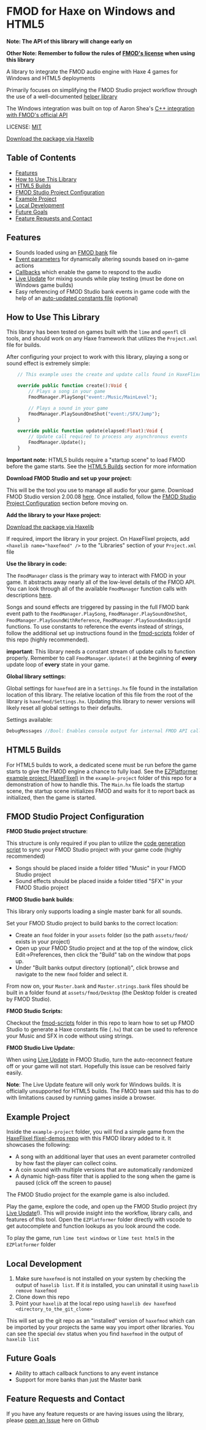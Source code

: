 # FMOD for Haxe on Windows and HTML5

**Note: The API of this library will change early on**

**Other Note: Remember to follow the rules of [FMOD's license](https://www.fmod.com/licensing) when using this library**

A library to integrate the FMOD audio engine with Haxe 4 games for Windows and HTML5 deployments

Primarily focuses on simplifying the FMOD Studio project workflow through the use of a well-documented [helper library](https://github.com/Tanz0rz/haxe-fmod/blob/master/haxefmod/FmodManager.hx)

The Windows integration was built on top of Aaron Shea's [C++ integration with FMOD's official API](https://github.com/ashea-code/faxe)

LICENSE: [MIT](https://en.wikipedia.org/wiki/MIT_License)

[Download the package via Haxelib](https://lib.haxe.org/p/haxefmod)

## Table of Contents

 - [Features](#features)
 - [How to Use This Library](#how-to-use-this-library)
 - [HTML5 Builds](#html5-builds)
 - [FMOD Studio Project Configuration](#fmod-studio-project-configuration)
 - [Example Project](#example-project)
 - [Local Development](#local-development)
 - [Future Goals](#future-goals)
 - [Feature Requests and Contact](#feature-requests-and-contact)


## <a name="features"></a>Features 
- Sounds loaded using an [FMOD bank](https://www.fmod.com/docs/2.00/studio/fmod-studio-concepts.html#banks) file
- [Event parameters](https://www.fmod.com/docs/2.00/studio/parameters-reference.html) for dynamically altering sounds based on in-game actions
- [Callbacks](https://www.fmod.com/docs/2.00/api/studio-api-eventinstance.html#fmod_studio_event_callback_type) which enable the game to respond to the audio
- [Live Update](https://fmod.com/docs/2.00/studio/editing-during-live-update.html) for mixing sounds while play testing (must be done on Windows game builds)
- Easy referencing of FMOD Studio bank events in game code with the help of an [auto-updated constants file](https://github.com/Tanz0rz/haxe-fmod/tree/master/fmod-scripts) (optional)

## <a name="how-to-use-this-library"></a>How to Use This Library

This library has been tested on games built with the `lime` and `openfl` cli tools, and should work on any Haxe framework that utilizes the `Project.xml` file for builds.

After configuring your project to work with this library, playing a song or sound effect is extremely simple:

```haxe
    // This example uses the create and update calls found in HaxeFlixel games

    override public function create():Void {
        // Plays a song in your game
        FmodManager.PlaySong("event:/Music/MainLevel");

        // Plays a sound in your game
        FmodManager.PlaySoundOneShot("event:/SFX/Jump");
    }
    
    override public function update(elapsed:Float):Void {
        // Update call required to process any asynchronous events
        FmodManager.Update();
    }
```
**Important note:** HTML5 builds require a "startup scene" to load FMOD before the game starts. See the [HTML5 Builds](#html5-builds) section for more information

**Download FMOD Studio and set up your project:**

This will be the tool you use to manage all audio for your game. Download FMOD Studio version 2.00.08 [here](https://fmod.com/download). Once installed, follow the [FMOD Studio Project Configuration](#fmod-studio-project-configuration) section before moving on.

**Add the library to your Haxe project:**

[Download the package via Haxelib](https://lib.haxe.org/p/haxefmod)

If required, import the library in your project. On HaxeFlixel projects, add `<haxelib name="haxefmod" />` to the "Libraries" section of your `Project.xml` file

**Use the library in code:**

The `FmodManager` class is the primary way to interact with FMOD in your game. It abstracts away nearly all of the low-level details of the FMOD API. You can look through all of the available `FmodManager` function calls with descriptions [here](https://github.com/Tanz0rz/haxe-fmod/blob/master/haxefmod/FmodManager.hx).

Songs and sound effects are triggered by passing in the full FMOD bank event path to the `FmodManager.PlaySong`, `FmodManager.PlaySoundOneShot`, `FmodManager.PlaySoundWithReference`, `FmodManager.PlaySoundAndAssignId` functions. To use constants to reference the events instead of strings, follow the additional set up instructions found in the [fmod-scripts](https://github.com/Tanz0rz/haxe-fmod/tree/master/fmod-scripts) folder of this repo (highly recommended).

**important**: This library needs a constant stream of update calls to function properly. Remember to call `FmodManager.Update()` at the beginning of **every** update loop of **every** state in your game.

**Global library settings:**

Global settings for `haxefmod` are in a `Settings.hx` file found in the installation location of this library. The relative location of this file from the root of the library is `haxefmod/Settings.hx`. Updating this library to newer versions will likely reset all global settings to their defaults.

Settings available:
```Haxe
DebugMessages //Bool: Enables console output for internal FMOD API calls (can be helpful if things aren't working)
```

## <a name="html5-builds"></a>HTML5 Builds

For HTML5 builds to work, a dedicated scene must be run before the game starts to give the FMOD engine a chance to fully load. See the [EZPlatformer example project (HaxeFlixel)](https://github.com/Tanz0rz/haxe-fmod/tree/master/example-project/EZPlatformer/source) in the `example-project` folder of this repo for a demonstration of how to handle this. The `Main.hx` file loads the startup scene, the startup scene initializes FMOD and waits for it to report back as initialized, then the game is started.

## <a name="fmod-studio-project-configuration"></a>FMOD Studio Project Configuration

**FMOD Studio project structure**:

This structure is only required if you plan to utilize the [code generation script](https://github.com/Tanz0rz/haxe-fmod/tree/master/fmod-scripts) to sync your FMOD Studio project with your game code (highly recommended)

- Songs should be placed inside a folder titled "Music" in your FMOD Studio project
- Sound effects should be placed inside a folder titled "SFX" in your FMOD Studio project

**FMOD Studio bank builds**:

This library only supports loading a single master bank for all sounds.

Set your FMOD Studio project to build banks to the correct location:

- Create an `fmod` folder in your `assets` folder (so the path `assets/fmod/` exists in your project) 
- Open up your FMOD Studio project and at the top of the window, click Edit->Preferences, then click the "Build" tab on the window that pops up.
- Under "Built banks output directory (optional)", click browse and navigate to the new `fmod` folder and select it.

From now on, your `Master.bank` and `Master.strings.bank` files should be built in a folder found at `assets/fmod/Desktop` (the Desktop folder is created by FMOD Studio). 

**FMOD Studio Scripts:**

Checkout the [fmod-scripts](https://github.com/Tanz0rz/haxe-fmod/tree/master/fmod-scripts) folder in this repo to learn how to set up FMOD Studio to generate a Haxe constants file (`.hx`) that can be used to reference your Music and SFX in code without using strings.

**FMOD Studio Live Update:**

When using [Live Update](https://fmod.com/docs/2.00/studio/editing-during-live-update.html) in FMOD Studio, turn the auto-reconnect feature off or your game will not start. Hopefully this issue can be resolved fairly easily.

**Note**: The Live Update feature will only work for Windows builds. It is officially unsupported for HTML5 builds. The FMOD team said this has to do with limitations caused by running games inside a browser.

## <a name="example-project"></a>Example Project

Inside the `example-project` folder, you will find a simple game from the [HaxeFlixel flixel-demos repo](https://github.com/HaxeFlixel/flixel-demos) with this FMOD library added to it. It showcases the following:
- A song with an additional layer that uses an event parameter controlled by how fast the player can collect coins.
- A coin sound with multiple versions that are automatically randomized
- A dynamic high-pass filter that is applied to the song when the game is paused (click off the screen to pause)

The FMOD Studio project for the example game is also included.

Play the game, explore the code, and open up the FMOD Studio project (try [Live Update](https://fmod.com/docs/2.00/studio/editing-during-live-update.html)!). This will provide insight into the workflow, library calls, and features of this tool. Open the `EZPlatformer` folder directly with vscode to get autocomplete and function lookups as you look around the code.

To play the game, run `lime test windows` or `lime test html5` in the `EZPlatformer` folder

## <a name="local-development"></a>Local Development

1. Make sure `haxefmod` is not installed on your system by checking the output of `haxelib list`. If it _is_ installed, you can uninstall it using `haxelib remove haxefmod`
2. Clone down this repo
3. Point your `haxelib` at the local repo using `haxelib dev haxefmod <directory_to_the_git_clone>`

This will set up the git repo as an "installed" version of `haxefmod` which can be imported by your projects the same way you import other libraries. You can see the special `dev` status when you find `haxefmod` in the output of `haxelib list` 

## <a name="future-goals"></a>Future Goals

- Ability to attach callback functions to any event instance
- Support for more banks than just the Master bank

## <a name="feature-requests-and-contact"></a>Feature Requests and Contact

If you have any feature requests or are having issues using the library, please [open an Issue](https://github.com/Tanz0rz/haxe-fmod/issues) here on Github
